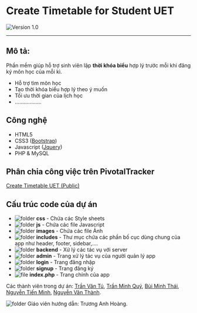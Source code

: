 # Create Timetable for Student UET
![Version 1.0](https://cloud.githubusercontent.com/assets/7255177/6105580/4a973aa8-b08b-11e4-9aae-d0e00d9e6a27.jpg)

***
## Mô tả:
Phần mềm giúp hỗ trợ sinh viên lập **thời khóa biểu** hợp lý trước mỗi khi đăng ký môn học của mỗi kì.
* Hỗ trợ tìm môn học
* Tạo thời khóa biểu hợp lý theo ý muốn
* Tối ưu thời gian của lịch học
* ..................

## Công nghệ
* HTML5
* CSS3 ([Bootstrap](http://getbootstrap.com))
* Javascript ([Jquery](//jquery.com))
* PHP & MySQL

## Phân chia công việc trên PivotalTracker
[Create Timetable UET (Public)](https://www.pivotaltracker.com/n/projects/1266230)

## Cấu trúc code của dự án
* ![folder](https://cloud.githubusercontent.com/assets/7255177/6881694/81129276-d59d-11e4-8bef-20babdca8aee.png) **css** - Chứa các Style sheets
* ![folder](https://cloud.githubusercontent.com/assets/7255177/6881694/81129276-d59d-11e4-8bef-20babdca8aee.png) **js** - Chứa các file Javascript
* ![folder](https://cloud.githubusercontent.com/assets/7255177/6881694/81129276-d59d-11e4-8bef-20babdca8aee.png) **images** - Chứa các file Ảnh
* ![folder](https://cloud.githubusercontent.com/assets/7255177/6881694/81129276-d59d-11e4-8bef-20babdca8aee.png) **includes** - Thư mục chứa các phần bố cục dùng chung của app như header, footer, sidebar,....
* ![folder](https://cloud.githubusercontent.com/assets/7255177/6881694/81129276-d59d-11e4-8bef-20babdca8aee.png) **backend** - Xử lý các tác vụ với server
* ![folder](https://cloud.githubusercontent.com/assets/7255177/6881694/81129276-d59d-11e4-8bef-20babdca8aee.png) **admin** - Trang xử lý tác vụ của người quản lý app
* ![folder](https://cloud.githubusercontent.com/assets/7255177/6881694/81129276-d59d-11e4-8bef-20babdca8aee.png) **login** - Trang đăng nhập
* ![folder](https://cloud.githubusercontent.com/assets/7255177/6881694/81129276-d59d-11e4-8bef-20babdca8aee.png) **signup** - Trang đăng ký</li>
* ![file](https://cloud.githubusercontent.com/assets/7255177/6881740/eea24e98-d59e-11e4-9ff8-b4bbf55f4c5c.png) **index.php** - Trang chính của app


Các thành viên trong dự án: [Trần Văn Tú](https://github.com/tutv95), [Trần Minh Quý](https://github.com/quytm), [Bùi Minh Thái](https://github.com/thaibm), [Nguyễn Tiến Minh](https://github.com/minhnt58), [Nguyễn Văn Thành](https://github.com/thanhnv58).

![folder](https://cloud.githubusercontent.com/assets/7255177/6881694/81129276-d59d-11e4-8bef-20babdca8aee.png)
Giáo viên hướng dẫn: Trương Anh Hoàng.
